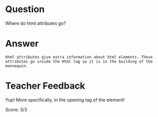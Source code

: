 # Question
Where do html attributes go?

# Answer
    Html attributes give extra information about html elements. These attributes go inside the Html tag so it is in the building of the mannequin.

# Teacher Feedback

Yup! More specifically, in the opening tag of the element!

Score: 3/3